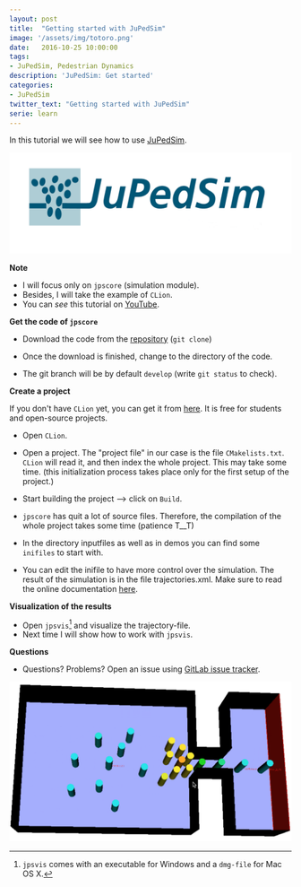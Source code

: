 ```yaml
---
layout: post
title:  "Getting started with JuPedSim"
image: '/assets/img/totoro.png'
date:   2016-10-25 10:00:00
tags:
- JuPedSim, Pedestrian Dynamics
description: 'JuPedSim: Get started'
categories:
- JuPedSim
twitter_text: "Getting started with JuPedSim"
serie: learn
---
```



In this tutorial we will see how to use [JuPedSim](http://www.jupedsim.org). 

![logo](../assets/img/logo.png)

**Note**

- I will focus only on `jpscore` (simulation module).
- Besides, I will take the example of `CLion`.
- You can *see* this tutorial on [YouTube](https://www.youtube.com/watch?v=Achsd2EpJbI).




**Get the code of `jpscore`** 

- Download the code from the [repository](https://gitlab.version.fz-juelich.de/jupedsim/jpscore)
  (`git clone`)


- Once the download is finished, change to the directory of the code.

- The git branch will be by default `develop` (write `git status` to check). 


**Create a project**

If you don't have `CLion` yet, you can get it from [here](https://www.jetbrains.com/clion/specials/clion/clion.html?&utm_source=bing&utm_medium=cpc&utm_campaign=EMEA_en_DE_Clion_Branded&utm_term=Clion&utm_content=Clion_branded_&gclid=CMnM1Yn--s8CFU_LGQod-CkMZQ&gclsrc=ds&dclid=CNfj14n--s8CFUepUQodSesITQ).
It is free for students and open-source projects.

- Open `CLion`.
- Open a project. The "project file" in our case is the file `CMakelists.txt`. 
  `CLion` will read it, and then index the whole project. This may take some time.
  (this initialization process takes place only for the first setup of the project.)
- Start building the project --> click on `Build`. 
  
- `jpscore` has quit a lot of source files. Therefore, the compilation of the whole project takes some time (patience T__T)
- In the directory inputfiles as well as in demos you can find some `inifiles` to start with. 
- You can edit the inifile to have more control over the simulation. The result of the simulation is in the file trajectories.xml. Make sure to read the online documentation [here](http://www.jupedsim.org/jpscore/2016-11-01-inifile). 

**Visualization of the results** 

- Open `jpsvis`[^1] and visualize the trajectory-file.
- Next time I will show how to work with `jpsvis`. 

**Questions** 

- Questions? Problems? Open an issue using [GitLab issue tracker](https://gitlab.version.fz-juelich.de/jupedsim/jpscore/issues). 

![simulation](../assets/img/simu.png)



[^1]: `jpsvis` comes with an executable for Windows and a `dmg-file` for Mac OS X.
